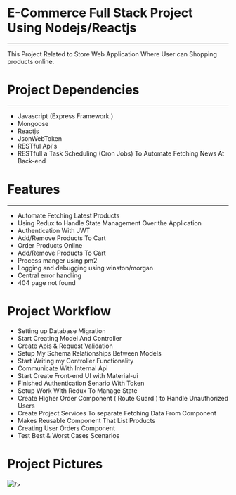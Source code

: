 # E-Commerce Full Stack Project Using Nodejs/Reactjs
<hr/>
This Project Related to Store Web Application Where User can Shopping products online.

# Project Dependencies
<hr/>
<ul>
<li>
Javascript (Express Framework )
</li>
<li>
Mongoose
</li>
<li>
Reactjs
</li>
<li>
JsonWebToken
</li>
<li>
RESTful Api's
</li>
<li>
RESTfull a Task Scheduling (Cron Jobs) To Automate Fetching News At Back-end
</li>
</ul>

# Features
<hr/>
<ul>
<li>
Automate Fetching Latest Products
</li>
<li>
Using Redux to Handle State Management Over the Application
</li>
<li>
Authentication With JWT
</li>
<li>
Add/Remove Products To Cart
</li>
<li>
Order Products Online
</li>
<li>
Add/Remove Products To Cart
</li>
  <li>
Process manger using pm2
  </li>
  <li>
Logging and debugging using winston/morgan</li>
  <li>
Central error handling
  </li>
   <li>
404 page not found  </li>
</ul>

# Project Workflow
</hr>
<ul>
<li>
Setting up Database Migration
</li>
<li>
Start Creating Model And Controller
</li>
<li>
Create Apis & Request Validation
</li>
<li>
Setup My Schema Relationships Between Models
</li>
<li>
Start Writing my Controller Functionality
</li>
<li>
Communicate With Internal Api 
</li>
<li>
Start Create Front-end UI with Material-ui
</li>
<li>
Finished Authentication Senario With Token
</li>
<li>
Setup Work With Redux To Manage State
</li>
<li>
Create Higher Order Component ( Route Guard ) to Handle Unauthorized Users
</li>
<li>
Create Project Services To separate Fetching Data From Component
</li>
<li>
Makes Reusable Component That List Products
</li>
<li>
Creating User Orders Component
</li>
<li>
Test Best & Worst Cases Scenarios
</li>
</ul>

# Project Pictures
</hr>
<img
src="client/GithubImages/0.jpg"

/>
